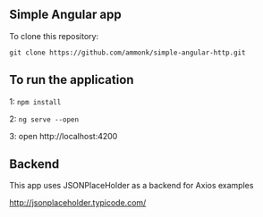 ## Simple Angular app

To clone this repository:

`git clone https://github.com/ammonk/simple-angular-http.git`

## To run the application

1: `npm install`

2: `ng serve --open`

3: open http://localhost:4200

## Backend

This app uses JSONPlaceHolder as a backend for Axios examples

http://jsonplaceholder.typicode.com/
